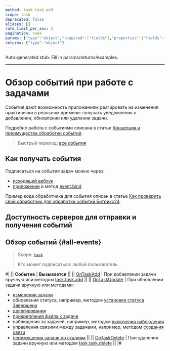 ```yaml
---
method: task.task.add
scope: task
deprecated: false
aliases: []
rate_limit_per_sec: 2
pagination: none
params: {"type":"object","required":["fields"],"properties":{"fields":{"type":"object"}}}
returns: {"type":"object"}
---
```


Auto-generated stub. Fill in params/returns/examples.

---

# Обзор событий при работе с задачами

События дают возможность приложениям реагировать на изменения практически в реальном времени: получать уведомления о добавлении, обновлении или удалении задачи.

Подробно работа с событиями описана в статье [Концепция и преимущества обработки событий](../../events/index.md).

> Быстрый переход: [все события](#all-events)

## Как получать события

Подписаться на события задач можно через:

-  [исходящий вебхук](../../../local-integrations/local-webhooks.md)
-  [приложение](../../app-installation/index.md) и метод [event.bind](../../events/event-bind.md)

Пример кода обработчика для события описан в статье [Как проверить свой обработчик для обработки событий Битрикс24](../../events/test-handler.md).

## Доступность серверов для отправки и получения событий



## Обзор событий {#all-events}

> Scope: [`task`](../../scopes/permissions.md)
>
> Кто может подписаться: любой пользователь

#|
|| **Событие** | **Вызывается** ||
|| [OnTaskAdd](./on-task-add.md) | При добавлении задачи вручную или методом [task.task.add](../tasks-task-add.md) ||
|| [OnTaskUpdate](./on-task-update.md) | При обновлении задачи вручную или методами:
- [изменения задачи](../tasks-task-update.md)
- обновления статуса, например, методом [установки статуса Завершена](../tasks-task-complete.md)
- [делегирования](../tasks-task-delegate.md)
- [прикрепления файла к задаче](../tasks-task-files-attach.md)
- наблюдения за задачей, например, методом [включения наблюдения](../tasks-task-start-watch.md)
- управления связими между задачами, например, методом [создания связи](../task-dependence-add.md)
- [перемещения задачи по стадиям](../stages/task-stages-move-task.md) ||
|| [OnTaskDelete](./on-task-delete.md) | При удалении задачи вручную или методом [task.task.delete](../tasks-task-delete.md) ||
|#
